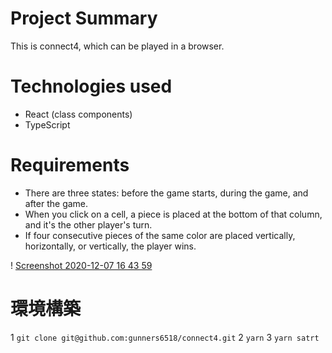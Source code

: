 # Project Summary

This is connect4, which can be played in a browser.

# Technologies used
- React (class components)
- TypeScript

# Requirements
- There are three states: before the game starts, during the game, and after the game.
- When you click on a cell, a piece is placed at the bottom of that column, and it's the other player's turn.
- If four consecutive pieces of the same color are placed vertically, horizontally, or vertically, the player wins.

! [Screenshot 2020-12-07 16 43 59](https://user-images.githubusercontent.com/49203635/101323432-025b4b80-38ac-11eb-801b-bfd090dbe5f0.png)

# 環境構築
1 ``git clone git@github.com:gunners6518/connect4.git``
2 ``yarn`` 
3 ``yarn satrt``


